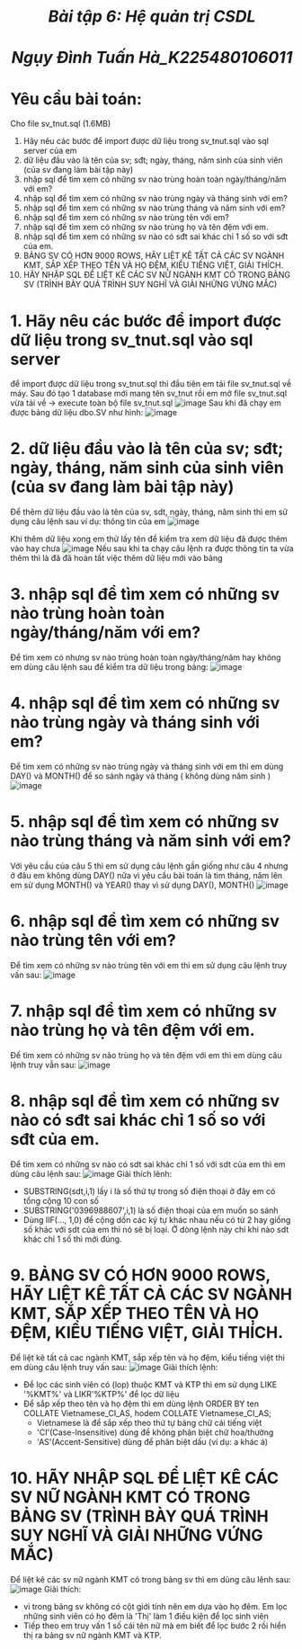 # <p align="center">***Bài tập 6: Hệ quản trị CSDL***</p>
# <p align="center">***Ngụy Đình Tuấn Hà_K225480106011***</p>
# Yêu cầu bài toán: 
Cho file sv_tnut.sql (1.6MB)
1. Hãy nêu các bước để import được dữ liệu trong sv_tnut.sql vào sql server của em
2. dữ liệu đầu vào là tên của sv; sđt; ngày, tháng, năm sinh của sinh viên (của sv đang làm bài tập này)
3. nhập sql để tìm xem có những sv nào trùng hoàn toàn ngày/tháng/năm với em?
4. nhập sql để tìm xem có những sv nào trùng ngày và tháng sinh với em?
5. nhập sql để tìm xem có những sv nào trùng tháng và năm sinh với em?
6. nhập sql để tìm xem có những sv nào trùng tên với em?
7. nhập sql để tìm xem có những sv nào trùng họ và tên đệm với em.
8. nhập sql để tìm xem có những sv nào có sđt sai khác chỉ 1 số so với sđt của em.
9. BẢNG SV CÓ HƠN 9000 ROWS, HÃY LIỆT KÊ TẤT CẢ CÁC SV NGÀNH KMT, SẮP XẾP THEO TÊN VÀ HỌ ĐỆM, KIỂU TIẾNG  VIỆT, GIẢI THÍCH.
10. HÃY NHẬP SQL ĐỂ LIỆT KÊ CÁC SV NỮ NGÀNH KMT CÓ TRONG BẢNG SV (TRÌNH BÀY QUÁ TRÌNH SUY NGHĨ VÀ GIẢI NHỮNG VỨNG MẮC)

# 1. Hãy nêu các bước để import được dữ liệu trong sv_tnut.sql vào sql server
để import được dữ liệu trong sv_tnut.sql thì đầu tiên em tải file sv_tnut.sql về máy. Sau đó tạo 1 database mới mang tên sv_tnut rồi em mở file sv_tnut.sql vừa tải về -> execute toàn bộ file sv_tnut.sql 
![image](https://github.com/user-attachments/assets/c335fc63-b9c8-4d63-a901-d2d3f834c6e6)
Sau khi đã chạy em được bảng dữ liệu dbo.SV như hình:
![image](https://github.com/user-attachments/assets/83523af0-8fd8-4186-a881-d8162bcf84a1)

# 2. dữ liệu đầu vào là tên của sv; sđt; ngày, tháng, năm sinh của sinh viên (của sv đang làm bài tập này)
Để thêm dữ liệu đầu vào là tên của sv, sdt, ngày, tháng, năm sinh thì em sử dụng câu lệnh sau ví dụ: thông tin của em
![image](https://github.com/user-attachments/assets/8b6df949-5300-44f5-9acc-ee29dc3ffdf0)

Khi thêm dữ liệu xong em thử lấy tên để kiểm tra xem dữ liệu đã được thêm vào hay chưa 
![image](https://github.com/user-attachments/assets/a9359fff-884b-4df3-b098-9b209b206305)
Nếu sau khi ta chạy câu lệnh ra được thông tin ta vừa thêm thì là đã đã hoàn tất việc thêm dữ liệu mới vào bảng 

# 3. nhập sql để tìm xem có những sv nào trùng hoàn toàn ngày/tháng/năm với em?
Để tìm xem có nhưng sv nào trùng hoàn toàn ngày/tháng/năm hay không em dùng câu lệnh sau để kiểm tra dữ liệu trong bảng:
![image](https://github.com/user-attachments/assets/50ce54df-8faa-4945-9f4b-299d1a245640)

# 4. nhập sql để tìm xem có những sv nào trùng ngày và tháng sinh với em?
Để tìm xem có những sv nào trùng ngày và tháng sinh với em thì em dùng DAY() và MONTH() để so sánh ngày và tháng ( không dùng năm sinh )
![image](https://github.com/user-attachments/assets/9ffc6766-8ce2-4124-9c72-9737a279f598)

# 5. nhập sql để tìm xem có những sv nào trùng tháng và năm sinh với em?
Với yêu cầu của câu 5 thì em sử dụng câu lệnh gần giống như câu 4 nhưng ở đâu em không dùng DAY() nữa vì yêu cầu bài toán là tìm tháng, năm lên em sử dụng MONTH() và YEAR() thay vì sử dụng DAY(), MONTH()
![image](https://github.com/user-attachments/assets/02d2b196-8715-48b5-8086-c86c26d9bd78)

# 6. nhập sql để tìm xem có những sv nào trùng tên với em?
Để tìm xem có những sv nào trùng tên với em thì em sử dụng câu lệnh truy vấn sau: 
![image](https://github.com/user-attachments/assets/0016aa4d-e760-4174-8971-db6060ff5fa5)

# 7. nhập sql để tìm xem có những sv nào trùng họ và tên đệm với em.
Để tìm xem có những sv nào trùng họ và tên đệm với em thì em dùng câu lệnh truy vẫn sau:
![image](https://github.com/user-attachments/assets/5e3581e6-68db-4c6f-bf23-556839c2d821)

# 8. nhập sql để tìm xem có những sv nào có sđt sai khác chỉ 1 số so với sđt của em.
Để tìm xem có những sv nào có sdt sai khác chỉ 1 số với sdt của em thì em dùng câu lệnh sau:
![image](https://github.com/user-attachments/assets/731e335b-6bf0-4724-b382-63fe4449a1ed)
Giải thích lênh:
+ SUBSTRING(sdt,i,1) lấy i là số thứ tự trong số điện thoại ở đây em có tổng cộng 10 con số
+ SUBSTRING('0396988607',i,1) là số điện thoại của em muốn so sánh
+ Dùng IIF(..., 1,0) để cộng dồn các ký tự khác nhau nếu có từ 2 hay giống số khác với sdt của em thì nó sẽ bị loại. Ở dòng lệnh này chỉ khi nào sdt khác chỉ 1 số thì mới đúng.

# 9. BẢNG SV CÓ HƠN 9000 ROWS, HÃY LIỆT KÊ TẤT CẢ CÁC SV NGÀNH KMT, SẮP XẾP THEO TÊN VÀ HỌ ĐỆM, KIỂU TIẾNG  VIỆT, GIẢI THÍCH.
Để liệt kê tất cả cac ngành KMT, sắp xếp tên và họ đệm, kiểu tiếng việt thì em dùng câu lệnh truy vấn sau:
![image](https://github.com/user-attachments/assets/bc542e12-ddc7-4e19-a940-43ebdb659162)
Giải thích lệnh:
+ Để lọc các sinh viên có (lop) thuộc KMT và KTP thì em sử dụng LIKE '%KMT%' và LIKR'%KTP%' để lọc dữ liệu
+ Để sắp xếp theo tên và họ đệm thì em dùng lệnh ORDER BY ten COLLATE Vietnamese_CI_AS, hodem COLLATE Vietnamese_CI_AS;
  + Vietnamese là để sắp xếp theo thứ tự bảng chữ cái tiếng việt
  + 'CI'(Case-Insensitive) dùng để không phân biệt chữ hoa/thường
  + 'AS'(Accent-Sensitive) dùng để phân biệt dấu (ví dụ: a khác á)

# 10. HÃY NHẬP SQL ĐỂ LIỆT KÊ CÁC SV NỮ NGÀNH KMT CÓ TRONG BẢNG SV (TRÌNH BÀY QUÁ TRÌNH SUY NGHĨ VÀ GIẢI NHỮNG VỨNG MẮC)
Để liệt kê các sv nữ ngành KMT có trong bảng sv thì em dùng câu lênh sau: 
![image](https://github.com/user-attachments/assets/a184e6ab-79f1-42bd-ace7-5660228d6027)
Giải thích:
+ vì trong bảng sv không có cột giới tính nên em dựa vào họ đêm. Em lọc những sinh viên có họ đêm là 'Thị' làm 1 điều kiện để lọc sinh viên
+ Tiếp theo em truy vấn 1 số cái tên nữ mà em biết để lọc bước 2 rồi hiển thị ra bảng sv nữ ngành KMT và KTP.









